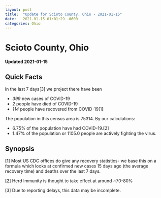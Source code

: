 ```yaml
---
layout: post
title:  "Update for Scioto County, Ohio - 2021-01-15"
date:   2021-01-15 01:01:29 -0600
categories: Ohio
---
```


# Scioto County, Ohio
#### Updated 2021-01-15

## Quick Facts

In the last 7 days[3] we project there have been
- *399* new cases of COVID-19
- *2* people have died of COVID-19
- *114* people have recovered from COVID-19[1]

The population in this census area is 75314. By our calculations:
- 6.75% of the population have had COVID-19.[2]
- 1.47% of the population or 1105.0 people are actively fighting the virus.

## Synopsis




[1] Most US CDC offices do give any recovery statistics- we base this on a formula which looks at confirmed new cases
15 days ago (the average recovery time) and deaths over the last 7 days.

[2] Herd Immunity is thought to take effect at around ~70-80%

[3] Due to reporting delays, this data may be incomplete.
 
    